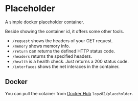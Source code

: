 # Placeholder

A simple docker placeholder container.

Beside showing the container id, it offers some other tools.

- `/request` shows the headers of your GET request.
- `/memory` shows memory info.
- `/return` can returns the defined HTTP status code.
- `/headers` returns the specified headers.
- `/health` is a health check. Just returns a 200 status code.
- `/interfaces` shows the net interaces in the container.

## Docker

You can pull the cotainer from [Docker Hub](https://cloud.docker.com/u/lopz82/repository/docker/lopz82/placeholder) `lopz82/placeholder`.
